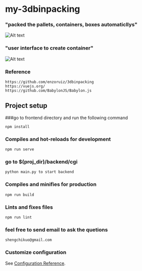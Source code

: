 # my-3dbinpacking

### "packed the pallets, containers, boxes automaticllys"
![Alt text](https://github.com/N0nent1ty/3D-Binpacking-GUI/blob/master/screenshot/show_packing_image.PNG?raw=true )
### "user interface to create container"
![Alt text](https://github.com/N0nent1ty/3D-Binpacking-GUI/blob/master/screenshot/create_container.PNG?raw=true )



### Reference
```
https://github.com/enzoruiz/3dbinpacking
https://vuejs.org/
https://github.com/BabylonJS/Babylon.js
```



## Project setup
###go to frontend directory and run the following command
```
npm install
```

### Compiles and hot-reloads for development
```
npm run serve
```

### go to $(proj_dir)/backend/cgi
```
python main.py to start backend
```
### Compiles and minifies for production
```
npm run build
```

### Lints and fixes files
```
npm run lint
```


### feel free to send email to ask the quetions
```
shengchikuo@gmail.com
```



### Customize configuration
See [Configuration Reference](https://cli.vuejs.org/config/).
